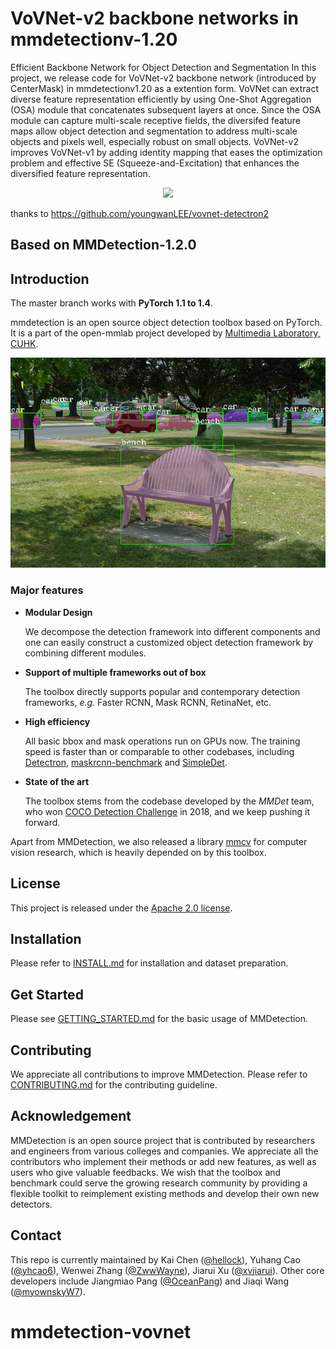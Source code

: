 # VoVNet-v2 backbone networks in mmdetectionv-1.20
Efficient Backbone Network for Object Detection and Segmentation
In this project, we release code for VoVNet-v2 backbone network (introduced by CenterMask) in mmdetectionv1.20 as a extention form. VoVNet can extract diverse feature representation efficiently by using One-Shot Aggregation (OSA) module that concatenates subsequent layers at once. Since the OSA module can capture multi-scale receptive fields, the diversifed feature maps allow object detection and segmentation to address multi-scale objects and pixels well, especially robust on small objects. VoVNet-v2 improves VoVNet-v1 by adding identity mapping that eases the optimization problem and effective SE (Squeeze-and-Excitation) that enhances the diversified feature representation.

<div align="center">
  <img src="https://dl.dropbox.com/s/jgi3c5828dzcupf/osa_updated.jpg" width="700px" />
</div>

thanks to https://github.com/youngwanLEE/vovnet-detectron2

## Based on MMDetection-1.2.0


## Introduction

The master branch works with **PyTorch 1.1 to 1.4**.

mmdetection is an open source object detection toolbox based on PyTorch. It is
a part of the open-mmlab project developed by [Multimedia Laboratory, CUHK](http://mmlab.ie.cuhk.edu.hk/).

![demo image](demo/coco_test_12510.jpg)

### Major features

- **Modular Design**

  We decompose the detection framework into different components and one can easily construct a customized object detection framework by combining different modules.

- **Support of multiple frameworks out of box**

  The toolbox directly supports popular and contemporary detection frameworks, *e.g.* Faster RCNN, Mask RCNN, RetinaNet, etc.

- **High efficiency**

  All basic bbox and mask operations run on GPUs now. The training speed is faster than or comparable to other codebases, including [Detectron](https://github.com/facebookresearch/Detectron), [maskrcnn-benchmark](https://github.com/facebookresearch/maskrcnn-benchmark) and [SimpleDet](https://github.com/TuSimple/simpledet).

- **State of the art**

  The toolbox stems from the codebase developed by the *MMDet* team, who won [COCO Detection Challenge](http://cocodataset.org/#detection-leaderboard) in 2018, and we keep pushing it forward.

Apart from MMDetection, we also released a library [mmcv](https://github.com/open-mmlab/mmcv) for computer vision research, which is heavily depended on by this toolbox.

## License

This project is released under the [Apache 2.0 license](LICENSE).



## Installation

Please refer to [INSTALL.md](docs/INSTALL.md) for installation and dataset preparation.


## Get Started

Please see [GETTING_STARTED.md](docs/GETTING_STARTED.md) for the basic usage of MMDetection.

## Contributing

We appreciate all contributions to improve MMDetection. Please refer to [CONTRIBUTING.md](.github/CONTRIBUTING.md) for the contributing guideline.

## Acknowledgement

MMDetection is an open source project that is contributed by researchers and engineers from various colleges and companies. We appreciate all the contributors who implement their methods or add new features, as well as users who give valuable feedbacks.
We wish that the toolbox and benchmark could serve the growing research community by providing a flexible toolkit to reimplement existing methods and develop their own new detectors.




## Contact

This repo is currently maintained by Kai Chen ([@hellock](http://github.com/hellock)), Yuhang Cao ([@yhcao6](https://github.com/yhcao6)), Wenwei Zhang ([@ZwwWayne](https://github.com/ZwwWayne)),
Jiarui Xu ([@xvjiarui](https://github.com/xvjiarui)). Other core developers include Jiangmiao Pang ([@OceanPang](https://github.com/OceanPang)) and Jiaqi Wang ([@myownskyW7](https://github.com/myownskyW7)).

# mmdetection-vovnet

